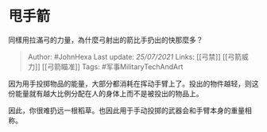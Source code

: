 # 甩手箭
同樣用拉滿弓的力量，為什麼弓射出的箭比手扔出的快那麼多？

> Author: #JohnHexa
Last update: *25/07/2021* 
Links:   [[弓禁]] [[弓箭威力]] [[弓箭瞄准]]
Tags: #军事MilitaryTechAndArt 

因为用手投掷物品的能量，大部分都消耗在挥动手臂上了。投出的物件越轻，则这份能量就有越大比例分配在人的身体上而不是被投出的物品上。

  

因此，你很难扔远一根稻草。也因此用于手动投掷的武器会和手臂本身的重量相称。